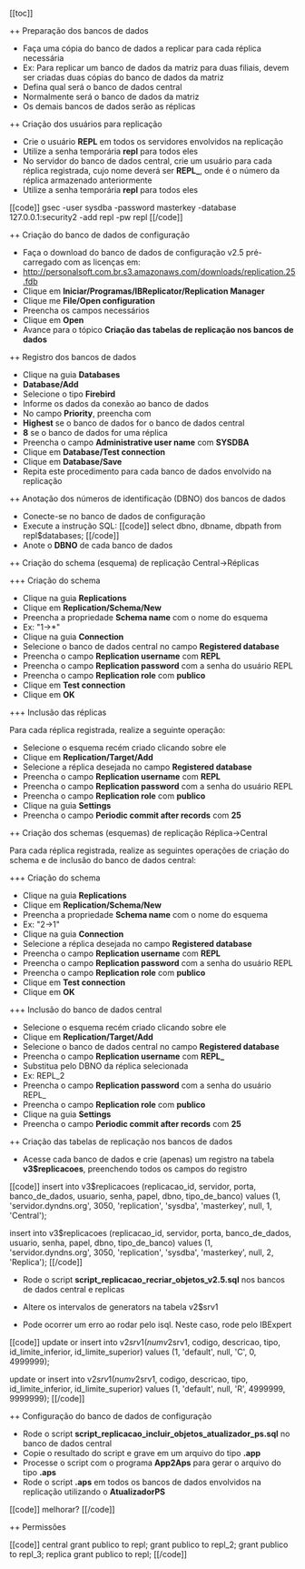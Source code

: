 [[toc]]

++ Preparação dos bancos de dados

* Faça uma cópia do banco de dados a replicar para cada réplica necessária
 * Ex: Para replicar um banco de dados da matriz para duas filiais, devem ser criadas duas cópias do banco de dados da matriz
* Defina qual será o banco de dados central
 * Normalmente será o banco de dados da matriz
* Os demais bancos de dados serão as réplicas

++ Criação dos usuários para replicação

* Crie o usuário **REPL** em todos os servidores envolvidos na replicação
 * Utilize a senha temporária **repl** para todos eles
* No servidor do banco de dados central, crie um usuário para cada réplica registrada, cujo nome deverá ser **REPL_<DBNO>**, onde <DBNO> é o número da réplica armazenado anteriormente
 * Utilize a senha temporária **repl** para todos eles

[[code]]
gsec -user sysdba -password masterkey -database 127.0.0.1:security2 -add repl -pw repl
[[/code]]

++ Criação do banco de dados de configuração

* Faça o download do banco de dados de configuração v2.5 pré-carregado com as licenças em:
 * http://personalsoft.com.br.s3.amazonaws.com/downloads/replication.25.fdb
* Clique em **Iniciar/Programas/IBReplicator/Replication Manager**
* Clique me **File/Open configuration**
* Preencha os campos necessários
* Clique em **Open**
* Avance para o tópico **Criação das tabelas de replicação nos bancos de dados**

++ Registro dos bancos de dados

* Clique na guia **Databases**
* **Database/Add**
* Selecione o tipo **Firebird**
* Informe os dados da conexão ao banco de dados
* No campo **Priority**, preencha com
 * **Highest** se o banco de dados for o banco de dados central
 * **8** se o banco de dados for uma réplica
* Preencha o campo **Administrative user name** com **SYSDBA**
* Clique em **Database/Test connection**
* Clique em **Database/Save**
* Repita este procedimento para cada banco de dados envolvido na replicação

++ Anotação dos números de identificação (DBNO) dos bancos de dados

* Conecte-se no banco de dados de configuração
* Execute a instrução SQL:
[[code]]
select dbno, dbname, dbpath from repl$databases;
[[/code]]
* Anote o **DBNO** de cada banco de dados

++ Criação do schema (esquema) de replicação Central->Réplicas

+++ Criação do schema

* Clique na guia **Replications**
* Clique em **Replication/Schema/New**
 * Preencha a propriedade **Schema name** com o nome do esquema
  * Ex: "1->*"
 * Clique na guia **Connection**
 * Selecione o banco de dados central no campo **Registered database**
 * Preencha o campo **Replication username** com **REPL**
 * Preencha o campo **Replication password** com a senha do usuário REPL
 * Preencha o campo **Replication role** com **publico**
 * Clique em **Test connection**
 * Clique em **OK**

+++ Inclusão das réplicas

Para cada réplica registrada, realize a seguinte operação:

* Selecione o esquema recém criado clicando sobre ele
* Clique em **Replication/Target/Add**
 * Selecione a réplica desejada no campo **Registered database**
 * Preencha o campo **Replication username** com **REPL**
 * Preencha o campo **Replication password** com a senha do usuário REPL
 * Preencha o campo **Replication role** com **publico**
 * Clique na guia **Settings**
 * Preencha o campo **Periodic commit after records** com **25**

++ Criação dos schemas (esquemas) de replicação Réplica->Central

Para cada réplica registrada, realize as seguintes operações de criação do schema e de inclusão do banco de dados central:

+++ Criação do schema

* Clique na guia **Replications**
* Clique em **Replication/Schema/New**
 * Preencha a propriedade **Schema name** com o nome do esquema
  * Ex: "2->1"
 * Clique na guia **Connection**
 * Selecione a réplica desejada no campo **Registered database**
 * Preencha o campo **Replication username** com **REPL**
 * Preencha o campo **Replication password** com a senha do usuário REPL
 * Preencha o campo **Replication role** com **publico**
 * Clique em **Test connection**
 * Clique em **OK**

+++ Inclusão do banco de dados central

* Selecione o esquema recém criado clicando sobre ele
* Clique em **Replication/Target/Add**
 * Selecione o banco de dados central no campo **Registered database**
 * Preencha o campo **Replication username** com **REPL_<DBNO>**
  * Substitua **<DBNO>** pelo DBNO da réplica selecionada
  * Ex: REPL_2
 * Preencha o campo **Replication password** com a senha do usuário REPL_<DBNO>
 * Preencha o campo **Replication role** com **publico**
 * Clique na guia **Settings**
 * Preencha o campo **Periodic commit after records** com **25**

++ Criação das tabelas de replicação nos bancos de dados

* Acesse cada banco de dados e crie (apenas) um registro na tabela __v3$replicacoes__, preenchendo todos os campos do registro

[[code]]
insert into v3$replicacoes (replicacao_id, servidor, porta, banco_de_dados, usuario, senha, papel, dbno, tipo_de_banco) values (1, 'servidor.dyndns.org', 3050, 'replication', 'sysdba', 'masterkey', null, 1, 'Central');

insert into v3$replicacoes (replicacao_id, servidor, porta, banco_de_dados, usuario, senha, papel, dbno, tipo_de_banco) values (1, 'servidor.dyndns.org', 3050, 'replication', 'sysdba', 'masterkey', null, 2, 'Replica');
[[/code]]

* Rode o script **script_replicacao_recriar_objetos_v2.5.sql** nos bancos de dados central e replicas

* Altere os intervalos de generators na tabela v2$srv1
 * Pode ocorrer um erro ao rodar pelo isql. Neste caso, rode pelo IBExpert

[[code]]
update or insert into v2$srv1 (numv2$srv1, codigo, descricao, tipo, id_limite_inferior, id_limite_superior) values (1, 'default', null, 'C', 0, 4999999);

update or insert into v2$srv1 (numv2$srv1, codigo, descricao, tipo, id_limite_inferior, id_limite_superior) values (1, 'default', null, 'R', 4999999, 9999999);
[[/code]]

++ Configuração do banco de dados de configuração

* Rode o script **script_replicacao_incluir_objetos_atualizador_ps.sql** no banco de dados central
* Copie o resultado do script e grave em um arquivo do tipo **.app**
* Processe o script com o programa **App2Aps** para gerar o arquivo do tipo **.aps**
* Rode o script **.aps** em todos os bancos de dados envolvidos na replicação utilizando o **AtualizadorPS**

[[code]]
melhorar?
[[/code]]

++ Permissões

[[code]]
central
grant publico to repl;
grant publico to repl_2;
grant publico to repl_3;
replica
grant publico to repl;
[[/code]]